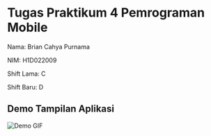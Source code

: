 # Tugas Praktikum 4 Pemrograman Mobile

Nama: Brian Cahya Purnama

NIM: H1D022009

Shift Lama: C

Shift Baru: D

## Demo Tampilan Aplikasi

![Demo GIF](demo.gif)
